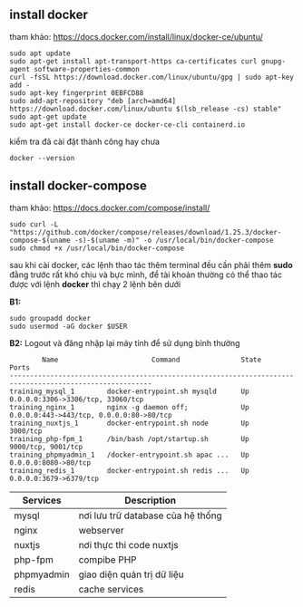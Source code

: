 ## install docker

tham khảo: https://docs.docker.com/install/linux/docker-ce/ubuntu/

```
sudo apt update
sudo apt-get install apt-transport-https ca-certificates curl gnupg-agent software-properties-common
curl -fsSL https://download.docker.com/linux/ubuntu/gpg | sudo apt-key add -
sudo apt-key fingerprint 0EBFCD88
sudo add-apt-repository "deb [arch=amd64] https://download.docker.com/linux/ubuntu $(lsb_release -cs) stable"
sudo apt-get update
sudo apt-get install docker-ce docker-ce-cli containerd.io
```

kiểm tra đã cài đặt thành công hay chưa

```
docker --version
```

## install docker-compose

tham khảo: https://docs.docker.com/compose/install/

```
sudo curl -L "https://github.com/docker/compose/releases/download/1.25.3/docker-compose-$(uname -s)-$(uname -m)" -o /usr/local/bin/docker-compose
sudo chmod +x /usr/local/bin/docker-compose
```

sau khi cài docker, các lệnh thao tác thêm terminal đều cần phải thêm **sudo** đằng trước rất khó chịu và bực mình, để tài khoản thường có thể thao tác được với lệnh **docker** thì chạy 2 lệnh bên dưới

**B1:** 
```
sudo groupadd docker
sudo usermod -aG docker $USER
```

**B2:**
Logout và đăng nhập lại máy tính để sử dụng bình thường



```
        Name                       Command               State                    Ports                  
---------------------------------------------------------------------------------------------------------
training_mysql_1        docker-entrypoint.sh mysqld      Up      0.0.0.0:3306->3306/tcp, 33060/tcp       
training_nginx_1        nginx -g daemon off;             Up      0.0.0.0:443->443/tcp, 0.0.0.0:80->80/tcp
training_nuxtjs_1       docker-entrypoint.sh node        Up      3000/tcp                                
training_php-fpm_1      /bin/bash /opt/startup.sh        Up      9000/tcp, 9001/tcp                      
training_phpmyadmin_1   /docker-entrypoint.sh apac ...   Up      0.0.0.0:8080->80/tcp                    
training_redis_1        docker-entrypoint.sh redis ...   Up      0.0.0.0:3679->6379/tcp
```

|Services        |Description                    |
|----------------|-------------------------------|
|mysql      |nơi lưu trữ database của hệ thống  |
|nginx      |webserver                          |
|nuxtjs     |nơi thực thi code nuxtjs           |
|php-fpm    |compibe PHP                        |
|phpmyadmin |giao diện quản trị dữ liệu         |
|redis      |cache services                     |

